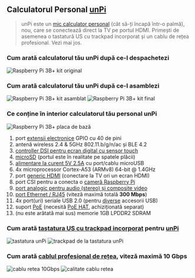 ## Calculatorul Personal [unPi](https://www.unpi.ro/)

> unPi este un [mic calculator personal](https://www.raspberrypi.org/products/raspberry-pi-3-model-b-plus/) (cât să-ți încapă într-o palmă), nou, care se conectează direct la TV pe portul HDMI. Primești de asemenea o tastatură US cu trackpad incorporat și un cablu de rețea profesional. Vezi mai jos.

### Cum arată calculatorul tău unPi după ce-l despachetezi

![Raspberry Pi 3B+ kit original](componente.jpg)

### Cum arată calculatorul tău unPi după ce-l asamblezi

![Raspberry Pi 3B+ kit asamblat](asamblat.jpg)
![Raspberry Pi 3B+ kit final](final.jpg)

### Ce conține în interior calculatorul tău personal unPi

![Raspberry Pi 3B+ placa de bază](pi3board.jpg)

1. port [extensii electronice](https://www.adafruit.com/categories/405) GPIO cu 40 de pini
2. antenă wireless 2.4 & 5GHz 802.11.b/g/n/ac și BLE 4.2
3. [controller DSI pentru ecran digital cu sensor touch](https://www.adafruit.com/categories/804)
4. [microSD](https://www.amazon.de/Samsung-Micro-Class-Speicherkarte-Adapter/dp/B06XFSZGCC/) (portul este în realitate pe spatele plăcii)
5. [alimentare la curent 5V 2.5A](https://www.amazon.de/gp/product/B07G9V43VR/) cu port/cablu microUSB
6. 4x microprocessor Cortex-A53 (ARMv8) 64-bit @ 1.4GHz
7. port [generic HDMI](https://www.amazon.de/AmazonBasics-HL-007306-Hochgeschwindigkeits-HDMI-Kabel-Ethernet-4K-Videowiedergabe-Schwarz/dp/B014I8SSD0/) (conectare la TV ori un ecran HDMI)
8. port CSI pentru a conecta o [cameră Raspberry Pi](https://www.raspberrypi.org/products/camera-module-v2/)
9. [port analogic pentru audio (stereo) și composite video](https://www.adafruit.com/product/2881)
10. [port Ethernet / RJ45](https://www.amazon.de/gp/product/B00QV1F160/) (viteză maximă totală **300 Mbps**)
11. 4x port(uri) seriale USB 2.0 (pentru [diverse](http://plus.unpi.ro/) accesorii USB)
12. suport [PoE](https://en.wikipedia.org/wiki/Power_over_Ethernet) (necesită [PoE HAT](https://www.raspberrypi.org/products/poe-hat/), achiziționată separat)
13. (nu este arătată mai sus) memorie 1GB LPDDR2 SDRAM

### Cum arată [tastatura US cu trackpad incorporat](https://www.amazon.de/gp/product/B07HG5Q851/) pentru [unPi](https://www.unpi.ro/)

![tastatura unPi](tastatura.jpg) ![trackpad de la tastatura unPi](trackpad.jpg)

### Cum arată [cablul profesional de rețea](https://www.amazon.de/gp/product/B00QV1F160/), viteză maximă **10 Gbps**

![cablu retea 10Gbps](cablu.jpg) ![calitate cablu retea](calitate.jpg)
